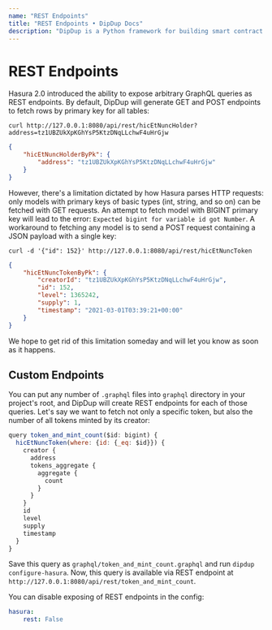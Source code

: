 ```yaml
---
name: "REST Endpoints"
title: "REST Endpoints • DipDup Docs"
description: "DipDup is a Python framework for building smart contract indexers. It helps developers focus on business logic instead of writing a boilerplate to store and serve data."
---
```


# REST Endpoints

Hasura 2.0 introduced the ability to expose arbitrary GraphQL queries as REST endpoints. By default, DipDup will generate GET and POST endpoints to fetch rows by primary key for all tables:

```shell [Terminal]
curl http://127.0.0.1:8080/api/rest/hicEtNuncHolder?address=tz1UBZUkXpKGhYsP5KtzDNqLLchwF4uHrGjw
```

```json [Result]{3} disable-copy
{
	"hicEtNuncHolderByPk": {
		"address": "tz1UBZUkXpKGhYsP5KtzDNqLLchwF4uHrGjw"
	}
}
```

However, there's a limitation dictated by how Hasura parses HTTP requests: only models with primary keys of basic types (int, string, and so on) can be fetched with GET requests. An attempt to fetch model with BIGINT primary key will lead to the error: `Expected bigint for variable id got Number`. A workaround to fetching any model is to send a POST request containing a JSON payload with a single key:

```shell [Terminal]
curl -d '{"id": 152}' http://127.0.0.1:8080/api/rest/hicEtNuncToken
```

```json [Result]{3-7} disable-copy
{
	"hicEtNuncTokenByPk": {
		"creatorId": "tz1UBZUkXpKGhYsP5KtzDNqLLchwF4uHrGjw",
		"id": 152,
		"level": 1365242,
		"supply": 1,
		"timestamp": "2021-03-01T03:39:21+00:00"
	}
}
```

We hope to get rid of this limitation someday and will let you know as soon as it happens.

## Custom Endpoints

You can put any number of `.graphql` files into `graphql` directory in your project's root, and DipDup will create REST endpoints for each of those queries. Let's say we want to fetch not only a specific token, but also the number of all tokens minted by its creator:

```js [Query]
query token_and_mint_count($id: bigint) {
  hicEtNuncToken(where: {id: {_eq: $id}}) {
    creator {
      address
      tokens_aggregate {
        aggregate {
          count
        }
      }
    }
    id
    level
    supply
    timestamp
  }
}
```

Save this query as `graphql/token_and_mint_count.graphql` and run `dipdup configure-hasura`. Now, this query is available via REST endpoint at `http://127.0.0.1:8080/api/rest/token_and_mint_count`.

You can disable exposing of REST endpoints in the config:

```yaml [dipdup.yml]
hasura:
    rest: False
```
